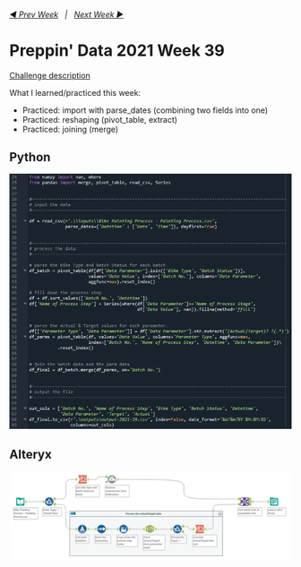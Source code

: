 <h6><a href="..\preppin-data-2021-38\README.md">◀  Prev Week</a>&nbsp;&nbsp;&nbsp;|&nbsp;&nbsp;&nbsp;<a href="..\preppin-data-2021-40\README.md">Next Week  ▶</a></h6>

# Preppin' Data 2021 Week 39

[Challenge description](https://preppindata.blogspot.com/2021/09/2021-week-39-painting-bikes.html)

What I learned/practiced this week:
* Practiced: import with parse_dates (combining two fields into one)
* Practiced: reshaping (pivot_table, extract)
* Practiced: joining (merge)

## Python
<a href="preppin-data-2021-39.py">
<img src="img-python-code-2021-39.png?raw=true" alt="Python code">
</a>

## Alteryx
<a href="preppin-data-2021-39.yxzp">
<img src="img-alteryx-2021-39.png?raw=true" alt="Alteryx workflow">
</a>